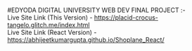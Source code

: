 #EDYODA DIGITAL UNIVERSITY WEB DEV FINAL PROJECT :-                                                                                                                       
Live Site Link (This Version) - https://placid-crocus-tangelo.glitch.me/index.html                                                                                       
Live Site Link (React Version) - https://abhijeetkumargupta.github.io/Shoplane_React/
